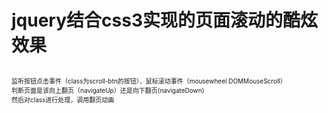 # jquery结合css3实现的页面滚动的酷炫效果
<div><font size="1"><div><br></div><div>监听按钮点击事件（class为scroll-btn的按钮）、鼠标滚动事件（mousewheel DOMMouseScroll）</div><div>判断页面是该向上翻页（navigateUp）还是向下翻页(navigateDown)</div><div>然后对class进行处理，调用翻页动画</div></font></div>
